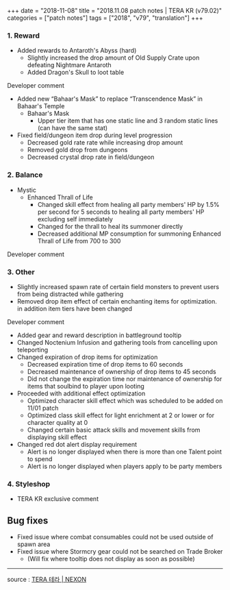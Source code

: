 +++
date = "2018-11-08"
title = "2018.11.08 patch notes | TERA KR (v79.02)"
categories = ["patch notes"]
tags = ["2018", "v79", "translation"]
+++

### 1. Reward
- Added rewards to Antaroth's Abyss (hard)
  - Slightly increased the drop amount of Old Supply Crate upon defeating Nightmare Antaroth
  - Added Dragon's Skull to loot table

Developer comment

- Added new “Bahaar's Mask” to replace “Transcendence Mask” in Bahaar's Temple
  - Bahaar's Mask
    - Upper tier item that has one static line and 3 random static lines (can have the same stat)
- Fixed field/dungeon item drop during level progression
  - Decreased gold rate rate while increasing drop amount
  - Removed gold drop from dungeons
  - Decreased crystal drop rate in field/dungeon

### 2. Balance
- Mystic
  - Enhanced Thrall of Life
    - Changed skill effect from healing all party members' HP by 1.5% per second for 5 seconds to healing all party members' HP excluding self immediately
    - Changed for the thrall to heal its summoner directly
    - Decreased additional MP consumption for summoning Enhanced Thrall of Life from 700 to 300

Developer comment

### 3. Other
- Slightly increased spawn rate of certain field monsters to prevent users from being distracted while gathering
- Removed drop item effect of certain enchanting items for optimization. in addition item tiers have been changed

Developer comment

- Added gear and reward description in battleground tooltip
- Changed Noctenium Infusion and gathering tools from cancelling upon teleporting
- Changed expiration of drop items for optimization
  - Decreased expiration time of drop items to 60 seconds
  - Decreased maintenance of ownership of drop items to 45 seconds
  - Did not change the expiration time nor maintenance of ownership for items that soulbind to player upon looting
- Proceeded with additional effect optimization
  - Optimized character skill effect which was scheduled to be added on 11/01 patch
  - Optimized class skill effect for light enrichment at 2 or lower or for character quality at 0
  - Changed certain basic attack skills and movement skills from displaying skill effect
- Changed red dot alert display requirement
  - Alert is no longer displayed when there is more than one Talent point to spend
  - Alert is no longer displayed when players apply to be party members

### 4. Styleshop
- TERA KR exclusive comment

## Bug fixes

- Fixed issue where combat consumables could not be used outside of spawn area
- Fixed issue where Stormcry gear could not be searched on Trade Broker
  - (Will fix where tooltip does not display as soon as possible)

----

source : [TERA 테라 | NEXON](http://tera.nexon.com/news/update/view.aspx?n4articlesn=364)
